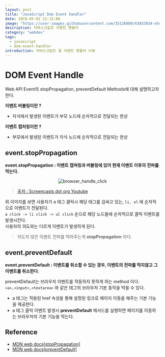 ```yaml
---
layout: post
title: "JavaScript Dom Event handler"
date: 2019-05-02 22:15:00
image: "https://user-images.githubusercontent.com/35126809/63833834-e54c8300-c9ae-11e9-99c0-d58aff0bb876.jpg"
description: 자바스크립트 이벤트 핸들러
category: "webdev"
tags:
  - javascript
  - dom-event-handler
introduction: 자바스크립트 돔 이벤트 핸들러 이해
---
```


# DOM Event Handle

Web API Event의 stopPropagation, preventDefault Methods에 대해 설명하고자 한다.

**이벤트 버블링이란 ?**
- 자식에서 발생된 이벤트가 부모 노드에 순차적으로 전달되는 현상

**이벤트 캡처링이란 ?**
- 부모에서 발생된 이벤트가 자식 노드에 순차적으로 전달되는 현상

## event.stopPropagation

**event.stopPropagation : 이벤트 캡쳐링과 버블링에 있어 현재 이벤트 이후의 전파를 막는다.**

<p style="text-align:center;"><img src="https://user-images.githubusercontent.com/35126809/63833363-d1ece800-c9ad-11e9-9e98-0d5d1d015818.jpg" alt="browser_handle_click" /></p>

> [출처 : Screencasts dot org Youtube](https://youtu.be/IyCnbyWZkRU)    

위 이미지를 보면 사용자가 a 태그 클릭시 해당 태그를 감싸고 있는, `li, ul` 에 순차적으로 이벤트가 전달된다.   
`a click -> li click -> ul click` 순으로 해당 노드들에 순차적으로 클릭 이벤트를 발생시킨다.  
사용자의 의도와는 다르게 이벤트가 발생하게 된다.  

> 의도치 않은 이벤트 전파를 막아주는게 **stopPropagation** 이다.

## event.preventDefault

**event.preventDefault : 이벤트를 취소할 수 있는 경우, 이벤트의 전파를 막지않고 그 이벤트를 취소한다.**

preventDefault는 브라우저 이벤트를 작동하지 못하게 하는 method 이다.  
`<a>,<input>,<textarea>` 와 같은 태그의 브라우저 기본 동작을 막을 수 있다.  


- a 태그는 적용된 href 속성을 통해 설정된 링크로 페이지 이동을 해주는 기본 기능을 제공한다.  
- a 태그 클릭 이벤트 발생시 **preventDefault** 메서드를 실행하면 페이지를 이동하는 브라우저의 기본 기능을 막는다.

## Reference
- [MDN web docs[stopPropagation]](https://developer.mozilla.org/ko/docs/Web/API/Event/stopPropagation)
- [MDN web docs[preventDefault]](https://developer.mozilla.org/ko/docs/Web/API/Event/preventDefault)
